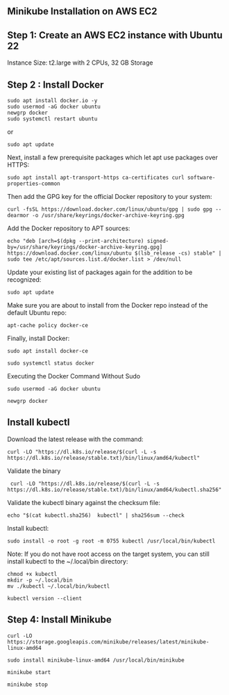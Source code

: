 
## Minikube Installation on AWS EC2

## Step 1: Create an AWS EC2 instance with Ubuntu 22
Instance Size: t2.large with 2 CPUs, 32 GB Storage

## Step 2 : Install Docker
````
sudo apt install docker.io -y
sudo usermod -aG docker ubuntu
newgrp docker
sudo systemctl restart ubuntu
````
or
````
sudo apt update
````
Next, install a few prerequisite packages which let apt use packages over HTTPS:
````
sudo apt install apt-transport-https ca-certificates curl software-properties-common
````
Then add the GPG key for the official Docker repository to your system:
````
curl -fsSL https://download.docker.com/linux/ubuntu/gpg | sudo gpg --dearmor -o /usr/share/keyrings/docker-archive-keyring.gpg
````
Add the Docker repository to APT sources:
````
echo "deb [arch=$(dpkg --print-architecture) signed-by=/usr/share/keyrings/docker-archive-keyring.gpg] https://download.docker.com/linux/ubuntu $(lsb_release -cs) stable" | sudo tee /etc/apt/sources.list.d/docker.list > /dev/null
````
Update your existing list of packages again for the addition to be recognized:
````
sudo apt update
````
Make sure you are about to install from the Docker repo instead of the default Ubuntu repo:
````
apt-cache policy docker-ce
````
Finally, install Docker:
````
sudo apt install docker-ce
````
````
sudo systemctl status docker
````
Executing the Docker Command Without Sudo
````
sudo usermod -aG docker ubuntu
````
````
newgrp docker
````
## Install kubectl
Download the latest release with the command:
````
curl -LO "https://dl.k8s.io/release/$(curl -L -s https://dl.k8s.io/release/stable.txt)/bin/linux/amd64/kubectl"
````
Validate the binary 
````
 curl -LO "https://dl.k8s.io/release/$(curl -L -s https://dl.k8s.io/release/stable.txt)/bin/linux/amd64/kubectl.sha256"
````
Validate the kubectl binary against the checksum file:
````
echo "$(cat kubectl.sha256)  kubectl" | sha256sum --check
````
Install kubectl:
````
sudo install -o root -g root -m 0755 kubectl /usr/local/bin/kubectl
````
Note:
If you do not have root access on the target system, you can still install kubectl to the ~/.local/bin directory:
````
chmod +x kubectl
mkdir -p ~/.local/bin
mv ./kubectl ~/.local/bin/kubectl
````
````
kubectl version --client
````
## Step 4: Install Minikube
````
curl -LO https://storage.googleapis.com/minikube/releases/latest/minikube-linux-amd64
````
````
sudo install minikube-linux-amd64 /usr/local/bin/minikube
````
````
minikube start
````
````
minikube stop
````

